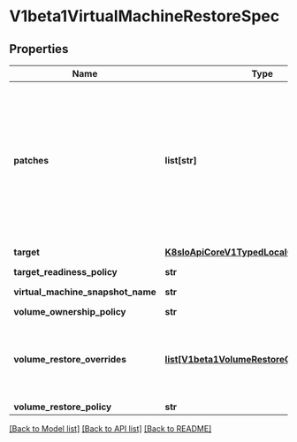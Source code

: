 # V1beta1VirtualMachineRestoreSpec

## Properties
Name | Type | Description | Notes
------------ | ------------- | ------------- | -------------
**patches** | **list[str]** | If the target for the restore does not exist, it will be created. Patches holds JSON patches that would be applied to the target manifest before it&#39;s created. Patches should fit the target&#39;s Kind.  Example for a patch: {\&quot;op\&quot;: \&quot;replace\&quot;, \&quot;path\&quot;: \&quot;/metadata/name\&quot;, \&quot;value\&quot;: \&quot;new-vm-name\&quot;} | [optional] 
**target** | [**K8sIoApiCoreV1TypedLocalObjectReference**](K8sIoApiCoreV1TypedLocalObjectReference.md) | initially only VirtualMachine type supported | 
**target_readiness_policy** | **str** |  | [optional] 
**virtual_machine_snapshot_name** | **str** |  | [default to '']
**volume_ownership_policy** | **str** |  | [optional] 
**volume_restore_overrides** | [**list[V1beta1VolumeRestoreOverride]**](V1beta1VolumeRestoreOverride.md) | VolumeRestoreOverrides gives the option to change properties of each restored volume For example, specifying the name of the restored volume, or adding labels/annotations to it | [optional] 
**volume_restore_policy** | **str** |  | [optional] 

[[Back to Model list]](../README.md#documentation-for-models) [[Back to API list]](../README.md#documentation-for-api-endpoints) [[Back to README]](../README.md)



